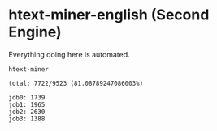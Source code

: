 # htext-miner-english (Second Engine)

Everything doing here is automated.

```
htext-miner

total: 7722/9523 (81.08789247086003%)

job0: 1739
job1: 1965
job2: 2630
job3: 1388
```